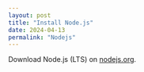 ```yaml
---
layout: post
title: "Install Node.js"
date: 2024-04-13
permalink: "Nodejs"
---
```


Download Node.js (LTS) on [nodejs.org](https://nodejs.org/en).